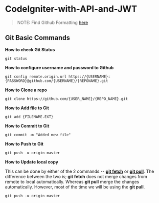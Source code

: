 # CodeIgniter-with-API-and-JWT

> NOTE: Find Github Formatting [here](https://docs.github.com/en/free-pro-team@latest/github/writing-on-github/basic-writing-and-formatting-syntax)

## Git Basic Commands
**How to check Git Status**
```
git status 
```

**How to configure username and password to Github**
```
git config remote.origin.url https://{USERNAME}:{PASSWORD}@github.com/{USERNAME}/{REPONAME}.git
```

**How to Clone a repo**
```
git clone https://github.com/{USER_NAME}/{REPO_NAME}.git
```

**How to Add file to Git**
```
git add {FILENAME.EXT} 
```

**How to Commit to Git**
```
git commit -m "Added new file"
```

**How to Push to Git**
```
git push -u origin master
```

**How to Update local copy**

This can be done by either of the 2 commands -- **[git fetch](https://www.atlassian.com/git/tutorials/syncing/git-fetch)** or **[git pull](https://www.atlassian.com/git/tutorials/syncing/git-pull)**. The difference between the two is; **git fetch** does not merge changes from remote to local automatically. Whereas **git pull** merge the changes automatically. However, most of the time we will be using the **git pull**.

```
git push -u origin master
```


